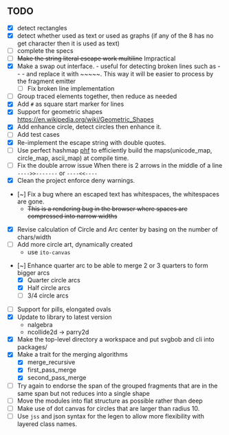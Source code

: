 ## TODO
- [x] detect rectangles
- [x] detect whether used as text or used as graphs (if any of the 8 has no get character then it is used as text)
- [ ] complete the specs
- [ ] ~~Make the string literal escape work multiline~~ Impractical
- [x] Make a swap out interface.
      - useful for detecting broken lines such as - - - and replace it with ~~~~~. This way
        it will be easier to process by the fragment emitter
     - [ ] Fix broken line implementation
- [ ] Group traced elements together, then reduce as needed
- [x] Add `#` as square start marker for lines
- [x] Support for geometric shapes https://en.wikipedia.org/wiki/Geometric_Shapes
- [x] Add enhance circle, detect circles then enhance it.
- [ ] Add test cases
- [X] Re-implement the escape string with double quotes.
- [ ] Use perfect hashmap [phf](https://crates.io/crates/phf) to efficiently build the maps(unicode_map, circle_map, ascii_map) at compile time.
- [ ] Fix the double arrow issue
        When there is 2 arrows in the middle of a line `---->>-------` or `----<<----`
- [X] Clean the project enforce deny warnings.
- [~] Fix a bug where an escaped text has whitespaces, the whitespaces are gone.
    - ~~This is a rendering bug in the browser where spaces are compressed into narrow widths~~
- [X] Revise calculation of Circle and Arc center by basing on the number of chars/width
- [ ] Add more circle art, dynamically created
    - use `ito-canvas`
- [~] Enhance quarter arc to be able to merge 2 or 3 quarters to form bigger arcs
    - [X] Quarter circle arcs
    - [X] Half circle arcs
    - [ ] 3/4 circle arcs
- [ ] Support for pills, elongated ovals
- [X] Update to library to latest version
    - nalgebra
    - ncollide2d -> parry2d
- [X] Make the top-level directory a workspace and put svgbob and cli into packages/
- [X] Make a trait for the merging algorithms
    - [X] merge_recursive
    - [X] first_pass_merge
    - [X] second_pass_merge
- [ ] Try again to endorse the span of the grouped fragments that are in the same span
    but not reduces into a single shape
- [ ] Move the modules into flat structure as possible rather than deep
- [ ] Make use of dot canvas for circles that are larger than radius 10.
- [ ] Use `jss` and json syntax for the legen to allow more flexibility with layered class names.
